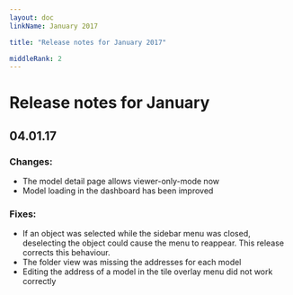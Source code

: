 ```yaml
---
layout: doc
linkName: January 2017

title: "Release notes for January 2017"

middleRank: 2
---
```

# Release notes for January

## 04.01.17

### Changes:

* The model detail page allows viewer-only-mode now
* Model loading in the dashboard has been improved

### Fixes:

* If an object was selected while the sidebar menu was closed, deselecting the object could cause the menu to reappear. This release corrects this behaviour.
* The folder view was missing the addresses for each model
* Editing the address of a model in the tile overlay menu did not work correctly
